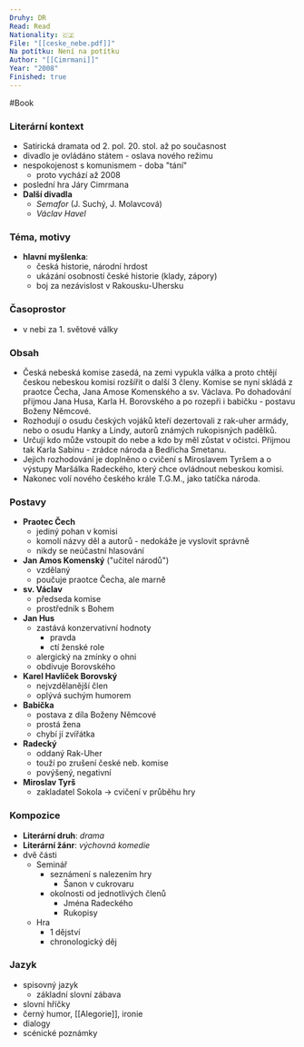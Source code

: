 ```yaml
---
Druhy: DR
Read: Read
Nationality: 🇨🇿
File: "[[ceske_nebe.pdf]]"
Na potítku: Není na potítku
Author: "[[Cimrmani]]"
Year: "2008"
Finished: true
---
```

#Book
### Literární kontext
- Satirická dramata od 2. pol. 20. stol. až po současnost
- divadlo je ovládáno státem - oslava nového režimu
- nespokojenost s komunismem - doba "tání"
	- proto vychází až 2008
- poslední hra Járy Cimrmana
- **Další divadla**
	- *Semafor* (J. Suchý, J. Molavcová)
	- *Václav Havel*
### Téma, motivy
- **hlavní myšlenka**: 
	- česká historie, národní hrdost
	- ukázání osobností české historie (klady, zápory)
	- boj za nezávislost v Rakousku-Uhersku
### Časoprostor
- v nebi za 1. světové války
### Obsah
- Česká nebeská komise zasedá, na zemi vypukla válka a proto chtějí českou nebeskou komisi rozšířit o další 3 členy. Komise se nyní skládá z praotce Čecha, Jana Amose Komenského a sv. Václava. Po dohadování přijmou Jana Husa, Karla H. Borovského a po rozepři i babičku - postavu Boženy Němcové.
- Rozhodují o osudu českých vojáků kteří dezertovali z rak-uher armády, nebo o osudu Hanky a Lindy, autorů známých rukopisných padělků.
- Určují kdo může vstoupit do nebe a kdo by měl zůstat v očistci. Přijmou tak Karla Sabinu - zrádce národa a Bedřicha Smetanu.
- Jejich rozhodování je doplněno o cvičení s Miroslavem Tyršem a o výstupy Maršálka Radeckého, který chce ovládnout nebeskou komisi.
- Nakonec volí nového českého krále T.G.M., jako tatíčka národa.
### Postavy
- **Praotec Čech**
	- jediný pohan v komisi
	- komolí názvy děl a autorů - nedokáže je vyslovit správně
	- nikdy se neúčastní hlasování
- **Jan Amos Komenský** ("učitel národů")
	- vzdělaný
	- poučuje praotce Čecha, ale marně
- **sv. Václav**
	- předseda komise
	- prostředník s Bohem
- **Jan Hus**
	- zastává konzervativní hodnoty
		- pravda
		- ctí ženské role
	- alergický na zmínky o ohni
	- obdivuje Borovského
- **Karel Havlíček Borovský**
	- nejvzdělanější člen
	- oplývá suchým humorem
- **Babička**
	- postava z díla Boženy Němcové
	- prostá žena
	- chybí jí zvířátka
- **Radecký**
	- oddaný Rak-Uher
	- touží po zrušení české neb. komise
	- povýšený, negativní
- **Miroslav Tyrš**
	- zakladatel Sokola -> cvičení v průběhu hry
### Kompozice
- **Literární druh**: *drama*
- **Literární žánr**: *výchovná komedie*
- dvě části
	- Seminář
		- seznámení s nalezením hry
			- Šanon v cukrovaru
		- okolnosti od jednotlivých členů
			- Jména Radeckého
			- Rukopisy
	- Hra
		- 1 dějství
		- chronologický děj
### Jazyk
- spisovný jazyk
	- základní slovní zábava
- slovní hříčky
- černý humor, [[Alegorie]], ironie
- dialogy
- scénické poznámky